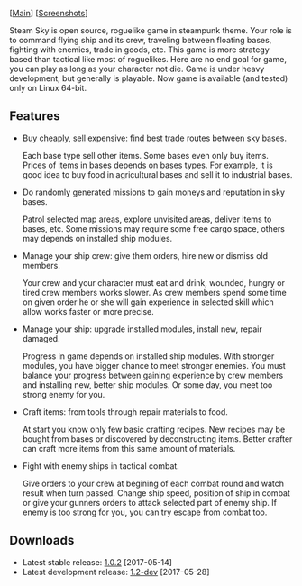 \[[Main](README.md)\] \[[Screenshots](screenshots.md)\]

Steam Sky is open source, roguelike game in steampunk theme. Your role is to 
command flying ship and its crew, traveling between floating bases, fighting 
with enemies, trade in goods, etc. This game is more strategy based than
tactical like most of roguelikes. Here are no end goal for game, you can play
as long as your character not die. Game is under heavy development, but 
generally is playable. Now game is available (and tested) only on Linux 
64-bit.

## Features
- Buy cheaply, sell expensive: find best trade routes between sky bases.

    Each base type sell other items. Some bases even only buy items. Prices of
    items in bases depends on bases types. For example, it is good idea to buy
    food in agricultural bases and sell it to industrial bases.

- Do randomly generated missions to gain moneys and reputation in sky bases.

    Patrol selected map areas, explore unvisited areas, deliver items to bases,
    etc. Some missions may require some free cargo space, others may depends on
    installed ship modules.

- Manage your ship crew: give them orders, hire new or dismiss old members.

    Your crew and your character must eat and drink, wounded, hungry or tired
    crew members works slower. As crew members spend some time on given order
    he or she will gain experience in selected skill which allow works faster
    or more precise.

- Manage your ship: upgrade installed modules, install new, repair damaged.

    Progress in game depends on installed ship modules. With stronger modules,
    you have bigger chance to meet stronger enemies. You must balance your
    progress between gaining experience by crew members and installing new,
    better ship modules. Or some day, you meet too strong enemy for you.

- Craft items: from tools through repair materials to food.

    At start you know only few basic crafting recipes. New recipes may be
    bought from bases or discovered by deconstructing items. Better crafter can
    craft more items from this same amount of materials.

- Fight with enemy ships in tactical combat.

    Give orders to your crew at begining of each combat round and watch result
    when turn passed. Change ship speed, position of ship in combat or give
    your gunners orders to attack selected part of enemy ship. If enemy is too
    strong for you, you can try escape from combat too.

## Downloads
- Latest stable release:
  [1.0.2](https://github.com/thindil/steamsky/releases/tag/v1.0.2) [2017-05-14]
- Latest development release:
  [1.2-dev](https://github.com/thindil/steamsky/releases/tag/v1.2-dev)
  [2017-05-28]
